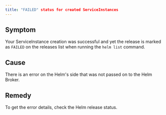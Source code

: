 ```yaml
---
title: "FAILED" status for created ServiceInstances
---
```


## Symptom

Your ServiceInstance creation was successful and yet the release is marked as `FAILED` on the releases list when running the `helm list` command.

## Cause

There is an error on the Helm's side that was not passed on to the Helm Broker.

## Remedy

To get the error details, check the Helm release status.
